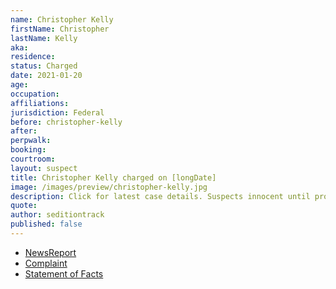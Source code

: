 ```yaml
---
name: Christopher Kelly
firstName: Christopher
lastName: Kelly
aka:
residence:
status: Charged
date: 2021-01-20
age:
occupation:
affiliations:
jurisdiction: Federal
before: christopher-kelly
after:
perpwalk:
booking:
courtroom:
layout: suspect
title: Christopher Kelly charged on [longDate]
image: /images/preview/christopher-kelly.jpg
description: Click for latest case details. Suspects innocent until proven guilty.
quote:
author: seditiontrack
published: false
---
```


- [NewsReport]()
- [Complaint](https://extremism.gwu.edu/sites/g/files/zaxdzs2191/f/Christopher%20Kelly%20Affidavit%20in%20Support%20of%20Criminal%20Complaint.pdf)
- [Statement of Facts](https://extremism.gwu.edu/sites/g/files/zaxdzs2191/f/Christopher%20Kelly%20Affidavit%20in%20Support%20of%20Criminal%20Complaint.pdf)
